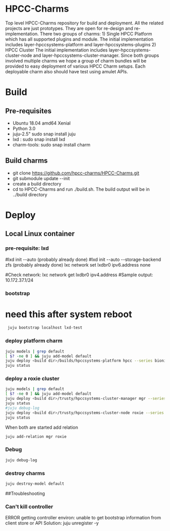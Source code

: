 # HPCC-Charms
Top level HPCC-Charms repository for build and deployment. All the related projects are just prototypes. They are open for re-design and re-implementation. There two groups of charms: 1) Single HPCC Platform which has all supported plugins and module. The initial implementation includes layer-hpccsystems-platform and layer-hpccsystems-plugins 2) HPCC Cluster The initial implementation includes layer-hpccsystems-cluster-node and layer-hpccsystems-cluster-manager. Since both groups involved multiple charms we hope a group of charm bundles will be provided to easy deployment of various HPCC Charm setups. Each deployable charm also should have test using amulet APIs.


# Build
##  Pre-requisites
- Ubuntu 18.04 amd64 Xenial
- Python 3.0
- juju-2.5" sudo snap install juju 
- lxd : sudo snap install lxd
- charm-tools: sudo snap install charm

## Build charms
- git clone https://github.com/hpcc-charms/HPCC-Charms.git
- git submodule update --init
- create a build directory
- cd to HPCC-Charms and run ./build.sh. The build output will be in ../build directory

# Deploy
## Local Linux container
### pre-requisite: lxd
#lxd init --auto (probably already done)
#lxd init --auto --storage-backend zfs (probably already done)
lxc network set lxdbr0 ipv6.address none

#Check network: lxc network get lxdbr0 ipv4.address
#Sample output: 10.172.37.1/24

### bootstrap
# need this after system reboot
```sh
 juju bootstrap localhost lxd-test
```
### deploy platform charm
```sh
juju models | grep default
[ $? -ne 0 ] && juju add-model default
juju deploy <build dir>/builds/hpccsystems-platform hpcc --series bionic
juju status
```

### deploy a roxie cluster
```sh
juju models | grep default
[ $? -ne 0 ] && juju add-model default
juju deploy <build dir>/trusty/hpccsystems-cluster-manager mgr --series trusty
juju status
#juju debug-log
juju deploy <build dir>/trusty/hpccsystems-cluster-node roxie --series trusty
juju status
```
When both are started add relation
```sh
juju add-relation mgr roxie
```

### Debug
```sh
juju debug-log
```


### destroy charms
```sh
juju destroy-model default
```


##Troubleshooting
### Can't kill controller
ERROR getting controller environ: unable to get bootstrap information from client store or API
Solution: juju unregister -y <controller name>
